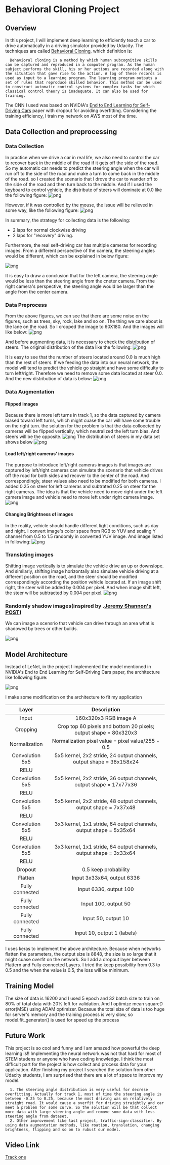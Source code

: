 # **Behavioral Cloning Project**

## Overview

In this project, I will implement deep learning to efficiently teach a car to drive automatically in a driving simulator provided by Udacity.
The techniques are called [Behavioral Cloning](https://link.springer.com/content/pdf/10.1007%2F978-1-4899-7687-1_69.pdf), which definition is:

      Behavioral cloning is a method by which human subcognitive skills can be captured and reproduced in a computer program. As the human subject performs the skill, his or her actions are recorded along with the situation that gave rise to the action. A log of these records is used as input to a learning program. The learning program outputs a set of rules that reproduce skilled behavior. This method can be used to construct automatic control systems for complex tasks for which classical control theory is inadequate. It can also be used for training.

The CNN I used was based on NVIDIA's [End to End Learning for Self-Driving Cars](https://arxiv.org/pdf/1604.07316v1.pdf) paper with dropout for avoiding overfitting. 
Considering the training efficiency, I train my network on AWS most of the time.


## Data Collection and preprocessing
### Data Collection
In practice when we drive a car in real life, we also need to control the car to recover back in the middle of the road if it gets off the side of the road. So my automatic car needs to predict the steering angle when the car will run off to the side of the road and make a turn to come back in the middle of the road. so I created the scenario that I drove the car to wander off to the side of the road and then turn back to the middle. 
And if I used the keyboard to control vehicle, the distribute of steers will dominate at 0.0 like the following figure: 
![png](Figures/keyboard.png)

However, if it was controlled by the mouse, the issue will be relieved in some way, like the following figure:
![png](Figures/mouse.png)

In summary, the strategy for collecting data is the following:
   * 2 laps for normal clockwise driving
   * 2 laps for "recovery" driving. 

Furthermore, the real self-driving car has multiple cameras for recording images. From a different perspective of the camera, the steering angles would be different, which can be explained in below figure:

![png](Figures/3cameras.png)

It is easy to draw a conclusion that for the left camera, the steering angle would be less than the steering angle from the cneter camera. From the right camera's perspective, the steering angle would be larger than the angle from the center camera. 



### Data Preprocess
From the above figures, we can see that there are some noise on the figures, such as trees, sky, rock, lake and so on. The thing we care about is the lane on the road. So I cropped the image to 60X180. And the images will like below:
![png](Figures/cropping_images.png)

And before augmenting data, it is necessary to check the distribution of steers. The original distribution of the data like the following:
![png](Figures/org_dist.png)

It is easy to see that the number of steers located around 0.0 is much high than the rest of steers. If we feeding the data into our neural network, the model will tend to predict the vehicle go straight and have some difficulty to turn left/right. Therefore we need to remove some data located at steer 0.0. And the new distribution of data is below:
![png](Figures/new_dist.png)


### Data Augmentation
#### Flipped images
Because there is more left turns in track 1, so the data captured by camera biased toward left turns, which might cuase the car will have some trouble on the right turn. the solution for the problem is that the data colloected by cameras will be flipped vertically, which neutralized the left turn bias. And steers will be the opposite.
![png](Figures/flip.png)
The distribution of steers in my data set shows below 
![png](Figures/flip_dist.png)

#### Load left/right cameras' images
The purpose to introduce left/right cameras images is that images are captured by left/right cameras can simulate the scenario that vehicle drives off the road for both sides and recover to the center of the road. And correspondingly, steer values also need to be modified for both cameras. I added 0.25 on steer for left cameras and subtrated 0.25 on steer for the right cameras. The idea is that the vehicle need to move right under the left camera image and vehicle need to move left under right camera image.
![png](Figures/LR_image.png)

#### Changing Brightness of images
In the reality, vehicle should handle different light conditions, such as day and night. I convert image's color space from RGB to YUV and scaling Y channel from 0.5 to 1.5 randomly in converted YUV image.
And image listed in following:
![png](Figures/brightness.png)

### Translating images
Shifting image vertically is to simulate the vehicle drive an up or downslope. And similarly, shifting image horizontally also simulate vehicle driving at a different position on the road, and the steer should be modified correspondingly according the position vehicle located at. If an image shift right, the steer will be added by 0.004 per pixel. And when image shift left, the steer will be subtracted by 0.004 per pixel.
![png](Figures/translate.png)

### Randomly shadow images(inspired by .[Jeremy Shannon's POST]( https://github.com/jeremy-shannon/CarND-Behavioral-Cloning-Project))
We can image a scensrio that vehicle can drive through an area what is shadowed by trees or other builds. 

![png](Figures/shadow.png)


## Model Architecture
Instead of LeNet, in the project I implemented the model mentioned in NVIDIA's End to End Learning for Self-Driving Cars paper, the architecture like following figure:

![png](Figures/nVidia_model.png)

I make some modification on the architecture to fit my application


| Layer                         |     Description                       |
|:---------------------:|:---------------------------------------------:|
| Input                 | 160x320x3 RGB image                                      A
| Cropping              | Crop top 60 pixels and bottom 20 pixels; output shape = 80x320x3 |
| Normalization         | Normalization pixel value = pixel value/255 - 0.5      |
| Convolution 5x5       | 5x5 kernel, 2x2 stride, 24 output channels, output shape = 38x158x24  |
| RELU                  |                                                       |
| Convolution 5x5       | 5x5 kernel, 2x2 stride, 36 output channels, output shape = 17x77x36   |
| RELU                  |                                                       |
| Convolution 5x5       | 5x5 kernel, 2x2 stride, 48 output channels, output shape = 7x37x48    |
| RELU                  |                                                       |
| Convolution 5x5       | 3x3 kernel, 1x1 stride, 64 output channels, output shape = 5x35x64    |
| RELU                  |                                                       |
| Convolution 5x5       | 3x3 kernel, 1x1 stride, 64 output channels, output shape = 3x33x64    |
| RELU                  |     
| Dropout               | 0.5 keep probability ||
| Flatten               | Input 3x33x64, output 6336    |
| Fully connected       | Input 6336, output 100        |
| Fully connected       | Input 100, output 50          |
| Fully connected       | Input 50, output 10           |
| Fully connected       | Input 10, output 1 (labels)   |

I uses keras to implement the above architecture. 
Because when networks flatten the parameters, the output size is 8848, the size is so large that it might cuase overfit on the network. So I add a dropout layer between Flattern and Fully connected Layers. I tried the keep possibility from 0.3 to 0.5 and the when the value is 0.5, the loss will be minimum.

## Training Model
The size of data is 16200 and I used 5 epoch and 32 batch size to train on 80% of total data with 20% left for validation. And I optimize mean squareD error(MSE) using ADAM optimizer. Becasue the total size of data is too huge for server's memory and the training process is very slow, so model.fit_generator() is used for speed up the process 


## Future Work
This project is so cool and funny and I am amazed how powerful the deep learning is!! Implementing the neural network was not that hard  for most of STEM studens or anyone who have coding knowledge. I think the most difficult part for the project is how collect and process data for your application. After finishing my project I searched the solution from other Udacity students, I am surprised that there are a lot of space to improve my model. 

      1. The steering angle distribution is very useful for decrese overfitting. Actually for track 1, most of time the steering angle is between -0.25 to 0.25, because the most driving was on relatively straight road. It would cause a overfit for driving straightly and car meet a problem for some curve. So the solution will be that collect more data with large steering angle and remove some data with less steering angle from dataset. 
      2. Other improvement like last project, traffic-sign-classifier. By using data augmentation methods, like roation, translation, changing brightness, flipping and so on to rubust our model. 
      



## Video Link

[Track one](https://youtu.be/80gsJnYg3L8)





